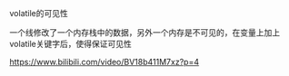 volatile的可见性

一个线修改了一个内存栈中的数据，另外一个内存是不可见的，在变量上加上volatile关键字后，使得保证可见性










https://www.bilibili.com/video/BV18b411M7xz?p=4